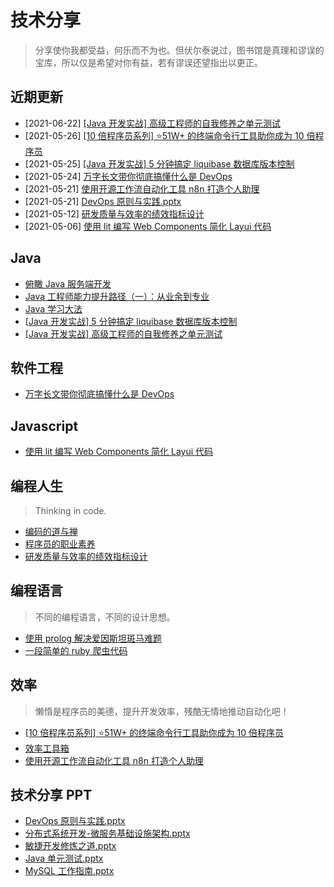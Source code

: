 # 技术分享

> 分享使你我都受益，何乐而不为也。但伏尔泰说过，图书馆是真理和谬误的宝库，所以仅是希望对你有益，若有谬误还望指出以更正。

<!-- ## Hello World

> 打开计算机编程这扇大门。

* [计算机编程：自底向上方法](docs/world/自底向上方法.md)  -->

## 近期更新

* [2021-06-22] [[Java 开发实战] 高级工程师的自我修养之单元测试](docs/java/unit_test.md)
* [2021-05-26] [[10 倍程序员系列] ⭐51W+ 的终端命令行工具助你成为 10 倍程序员](docs/10x/terminal.md)
* [2021-05-25] [[Java 开发实战] 5 分钟搞定 liquibase 数据库版本控制](docs/java/liquibase.md)
* [2021-05-24] [万字长文带你彻底搞懂什么是 DevOps](docs/engineering/devops.md)
* [2021-05-21] [使用开源工作流自动化工具 n8n 打造个人助理](docs/tools/n8n.md)
* [2021-05-21] [DevOps 原则与实践.pptx](docs/ppt/DevOps%20原则与实践.pptx)
* [2021-05-12] [研发质量与效率的绩效指标设计](docs/thinking/coder_kpi.md)
* [2021-05-06] [使用 lit 编写 Web Components 简化 Layui 代码](docs/js/lit_layui.md)

## Java

* [俯瞰 Java 服务端开发](docs/java/俯瞰Java服务端开发.md)
* [Java 工程师能力提升路径（一）：从业余到专业](docs/java/part_one_of_java_engineer_path.md)
* [Java 学习大法](docs/java/java_study_way.md)
* [[Java 开发实战] 5 分钟搞定 liquibase 数据库版本控制](docs/java/liquibase.md)
* [[Java 开发实战] 高级工程师的自我修养之单元测试](docs/java/unit_test.md)

## 软件工程

* [万字长文带你彻底搞懂什么是 DevOps](docs/engineering/devops.md)

## Javascript

* [使用 lit 编写 Web Components 简化 Layui 代码](docs/js/lit_layui.md)

## 编程人生

> Thinking in code.

* [编码的道与禅](docs/thinking/编码的道与禅.md)
* [程序员的职业素养](docs/thinking/程序员的职业素养.md)
* [研发质量与效率的绩效指标设计](docs/thinking/coder_kpi.md)

<!-- ## 架构 -->

<!-- ## 数据库 -->

## 编程语言

> 不同的编程语言，不同的设计思想。

* [使用 prolog 解决爱因斯坦斑马难题](docs/lang/使用prolog解决爱因斯坦斑马难题.md)
* [一段简单的 ruby 爬虫代码](docs/lang/一段简单的ruby爬虫代码.md)

## 效率

> 懒惰是程序员的美德，提升开发效率，残酷无情地推动自动化吧！

* [[10 倍程序员系列] ⭐51W+ 的终端命令行工具助你成为 10 倍程序员](docs/10x/terminal.md)
* [效率工具箱](docs/tools/我的效率工具箱.md)
* [使用开源工作流自动化工具 n8n 打造个人助理](docs/tools/n8n.md)

## 技术分享 PPT

* [DevOps 原则与实践.pptx](docs/ppt/DevOps%20原则与实践.pptx)
* [分布式系统开发-微服务基础设施架构.pptx](docs/java/分布式系统开发-微服务基础设施架构.pptx)
* [敏捷开发修炼之道.pptx](docs/thinking/敏捷开发修炼之道.pptx)
* [Java 单元测试.pptx](docs/java/java单元测试.pptx)
* [MySQL 工作指南.pptx](docs/db/MySQL%20工作指南.pptx)